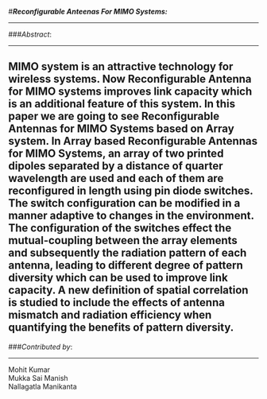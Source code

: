 #***Reconfigurable Anteenas For MIMO Systems:***

----------
###*Abstract*:

----------




MIMO system is an attractive technology for wireless systems. Now Reconfigurable Antenna for MIMO systems improves link
capacity which is an additional feature of this system. In this paper we are going to see Reconfigurable Antennas for MIMO
Systems based on Array system. In Array based Reconfigurable Antennas for MIMO Systems, an array of two printed dipoles
separated by a distance of quarter wavelength are used and each of them are reconfigured in length using pin diode switches.
The switch configuration can be modified in a manner adaptive to changes in the environment. The configuration of the
switches effect the mutual-coupling between the array elements and subsequently the radiation pattern of each antenna,
leading to different degree of pattern diversity which can be used to improve link capacity. A new definition of spatial
correlation is studied to include the effects of antenna mismatch and radiation efficiency when quantifying the benefits of
pattern diversity.
-------------
###*Contributed by*:

-------------


Mohit Kumar               
Mukka Sai Manish       
Nallagatla Manikanta        
